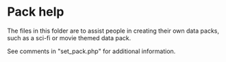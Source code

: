 # Pack help

The files in this folder are to assist people in creating their own data packs, such as a sci-fi or movie themed data pack. 

See comments in "set_pack.php" for additional information. 


